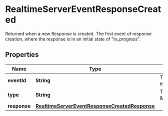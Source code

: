 

# RealtimeServerEventResponseCreated

Returned when a new Response is created. The first event of response creation, where the response is in an initial state of \"in_progress\".

## Properties

| Name | Type | Description | Notes |
|------------ | ------------- | ------------- | -------------|
|**eventId** | **String** | The unique ID of the server event. |  |
|**type** | **String** | The event type, must be \&quot;response.created\&quot;. |  |
|**response** | [**RealtimeServerEventResponseCreatedResponse**](RealtimeServerEventResponseCreatedResponse.md) |  |  |



